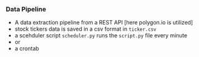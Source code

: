 ### Data Pipeline
- A data extraction pipeline from a REST API [here polygon.io is utilized]
- stock tickers data is saved in a csv format in `ticker.csv`
- a scehduler script `scheduler.py` runs the `script.py` file every minute
- or
- a crontab 
